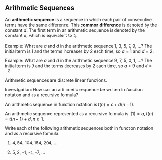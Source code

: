 Arithmetic Sequences
-------


An **arithmetic sequence** is a sequence in which each pair of consecutive terms have the same difference. This **common difference** is denoted by the constant $d$. The first term in an arithmetic sequence is denoted by the constant $a$, which is equivalent to $t_1$.

Example: What are $a$ and $d$ in the arithmetic sequence 1, 3, 5, 7, 9, ...?
The initial term is 1 and the terms increases by 2 each time, so $a = 1$ and $d = 2$.

Example: What are $a$ and $d$ in the arithmetic sequence 9, 7, 5, 3, 1, ...?
The initial term is 9 and the terms decreases by 2 each time, so $a = 9$ and $d = -2$.

Arithmetic sequences are discrete linear functions.

Investigation: How can an arithmetic sequence be written in function notation and as a recursive formula?

An arithmetic sequence in function notation is $t(n) = a + d(n - 1)$.

An arithmetic sequence represented as a recursive formula is $t(1) = a$, $t(n) = t(n-1) + d$, $n \ge 1$.


Write each of the following arithmetic sequences both in function notation and as a recursive formula.

1. 4, 54, 104, 154, 204, ... 

2. 5, 2, -1, -4, -7, ...